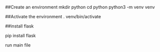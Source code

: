 ##Create an environment
mkdir python
cd python
python3 -m venv venv

##Activate the environment
. venv/bin/activate

##install flask

pip install flask

run main file